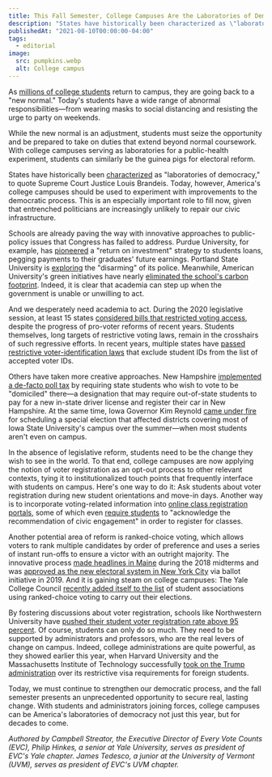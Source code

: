 ```yaml
---
title: This Fall Semester, College Campuses Are the Laboratories of Democracy
description: "States have historically been characterized as \"laboratories of democracy,\" to quote Supreme Court Justice Louis Brandeis..."
publishedAt: "2021-08-10T00:00:00-04:00"
tags:
  - editorial
image:
  src: pumpkins.webp
  alt: College campus
---
```


As [millions of college students](https://www.marketwatch.com/story/more-than-3-in-4-college-students-plan-to-return-to-campus-this-fall-but-they-promise-not-to-party-2020-07-15) return to campus, they are going back to a "new normal." Today's students have a wide range of abnormal responsibilities—from wearing masks to social distancing and resisting the urge to party on weekends.

While the new normal is an adjustment, students must seize the opportunity and be prepared to take on duties that extend beyond normal coursework. With college campuses serving as laboratories for a public-health experiment, students can similarly be the guinea pigs for electoral reform.

States have historically been [characterized](http://cdn.loc.gov/service/ll/usrep/usrep285/usrep285262/usrep285262.pdf) as "laboratories of democracy," to quote Supreme Court Justice Louis Brandeis. Today, however, America's college campuses should be used to experiment with improvements to the democratic process. This is an especially important role to fill now, given that entrenched politicians are increasingly unlikely to repair our civic infrastructure.

Schools are already paving the way with innovative approaches to public-policy issues that Congress has failed to address. Purdue University, for example, has [pioneered](https://www.npr.org/sections/money/2019/03/29/708152566/episode-903-a-new-way-to-pay-for-college) a "return on investment" strategy to students loans, pegging payments to their graduates' future earnings. Portland State University is [exploring](https://www.opb.org/article/2020/08/13/psu-to-disarm-campus-police-officers-this-fall/) the "disarming" of its police. Meanwhile, American University's green initiatives have nearly [eliminated the school's carbon footprint](https://www.collegeraptor.com/find-colleges/articles/student-life/25-of-the-greenest-college-campuses-in-the-u-s/). Indeed, it is clear that academia can step up when the government is unable or unwilling to act.

And we desperately need academia to act. During the 2020 legislative session, at least 15 states [considered bills that restricted voting access](https://www.brennancenter.org/our-work/research-reports/voting-laws-roundup-2020), despite the progress of pro-voter reforms of recent years. Students themselves, long targets of restrictive voting laws, remain in the crosshairs of such regressive efforts. In recent years, multiple states have [passed restrictive voter-identification laws](https://washingtonmonthly.com/magazine/september-october-2019/the-voting-wars-come-to-campus/?fbclid=IwAR3SsDpO6RYRb4jHzWrfNJhVfexRETJr8hl2EaaSd4PVgezRcaGjNZTSrFM) that exclude student IDs from the list of accepted voter IDs.

Others have taken more creative approaches. New Hampshire [implemented a de-facto poll tax](https://www.nbcnews.com/politics/donald-trump/n-h-makes-it-tougher-students-vote-democrats-call-it-n892906) by requiring state students who wish to vote to be "domiciled" there—a designation that may require out-of-state students to pay for a new in-state driver license and register their car in New Hampshire. At the same time, Iowa Governor Kim Reynold [came under fire](https://www.insidehighered.com/news/2019/07/02/iowa-governor-accused-disenfranchising-college-students-special-election-date) for scheduling a special election that affected districts covering most of Iowa State University's campus over the summer—when most students aren't even on campus.

In the absence of legislative reform, students need to be the change they wish to see in the world. To that end, college campuses are now applying the notion of voter registration as an opt-out process to other relevant contexts, tying it to institutionalized touch points that frequently interface with students on campus. Here's one way to do it: Ask students about voter registration during new student orientations and move-in days. Another way is to incorporate voting-related information into [online class registration portals](https://www.dailycal.org/2019/09/24/asuc-external-affairs-vice-presidents-office-releases-calcentral-voter-registration-portal/), some of which even [require students](https://www.stanforddaily.com/2020/02/06/new-enrollment-hold-encourages-students-to-register-to-vote/) to "acknowledge the recommendation of civic engagement" in order to register for classes.

Another potential area of reform is ranked-choice voting, which allows voters to rank multiple candidates by order of preference and uses a series of instant run-offs to ensure a victor with an outright majority. The innovative process [made headlines in Maine](https://www.washingtonpost.com/politics/2018/11/13/maines-ranked-choice-voting-just-kicked-congressional-seat-its-already-facing-lawsuit-gop-incumbent/) during the 2018 midterms and was [approved as the new electoral system in New York City](https://www.politico.com/states/new-york/albany/story/2019/11/05/ranked-choice-voting-adopted-in-new-york-city-along-with-other-ballot-measures-1226390) via ballot initiative in 2019. And it is gaining steam on college campuses: The Yale College Council [recently added itself to the list](https://www.nhregister.com/news/article/Democracy-Matters-Yale-group-making-sure-every-13712290.php) of student associations using ranked-choice voting to carry out their elections.

By fostering discussions about voter registration, schools like Northwestern University have [pushed their student voter registration rate above 95 percent](https://news.northwestern.edu/stories/2017/september/student-voter-registration-rate/). Of course, students can only do so much. They need to be supported by administrators and professors, who are the real levers of change on campus. Indeed, college administrations are quite powerful, as they showed earlier this year, when Harvard University and the Massachusetts Institute of Technology successfully [took on the Trump administration](https://www.nytimes.com/2020/07/08/us/harvard-mit-trump-ice-students.html) over its restrictive visa requirements for foreign students.

Today, we must continue to strengthen our democratic process, and the fall semester presents an unprecedented opportunity to secure real, lasting change. With students and administrators joining forces, college campuses can be America's laboratories of democracy not just this year, but for decades to come.

*Authored by Campbell Streator, the Executive Director of Every Vote Counts (EVC), Philip Hinkes, a senior at Yale University, serves as president of EVC's Yale chapter. James Tedesco, a junior at the University of Vermont (UVM), serves as president of EVC's UVM chapter.*